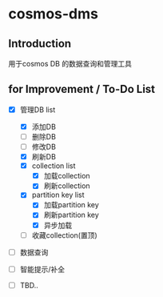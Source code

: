 # cosmos-dms

## Introduction

用于cosmos DB 的数据查询和管理工具

## for Improvement / To-Do List
- [x] 管理DB list
  - [x] 添加DB
  - [ ] 删除DB
  - [ ] 修改DB
  - [x] 刷新DB
  - [x] collection list
    - [x] 加载collection
    - [x] 刷新collection
  - [x] partition key list
    - [x] 加载partition key
    - [x] 刷新partition key
    - [x] 异步加载
  - [ ] 收藏collection(置顶)
- [ ] 数据查询
- [ ] 智能提示/补全
- [ ] TBD..


